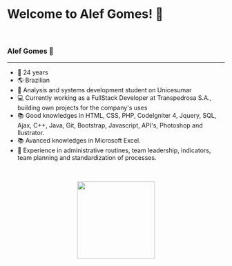 <h1> Welcome to Alef Gomes! 🎉</h1>
<br>
<h3> Alef Gomes 📌 </h3>
<hr>

+ 🎈 24 years
+ 🌎 Brazilian <br>
+ 🏫 Analysis and systems development student on Unicesumar <br>
+ 💻 Currently working as a FullStack Developer at Transpedrosa S.A., building own projects for the company's uses <br>
+ 📚 Good knowledges in HTML, CSS, PHP, CodeIgniter 4, Jquery, SQL, Ajax, C++, Java, Git, Bootstrap, Javascript, API's, Photoshop and Ilustrator.
+ 📚 Avanced knowledges in Microsoft Excel.
+ 👾 Experience in administrative routines, team leadership, indicators, team planning and standardization of processes.<br><br>

##

<div align="center">
  <img height="180em" src="https://github-readme-stats.vercel.app/api?username=aleffgomes&show_icons=true&theme=dracula&include_all_commits=true&count_private=true"/>
<!--   <img height="180em" width="200em" src="https://github-readme-stats.vercel.app/api/top-langs/?username=aleffgomes&hide=JavaScript,HTML,CSS,PHP"/> -->
</div>
  
